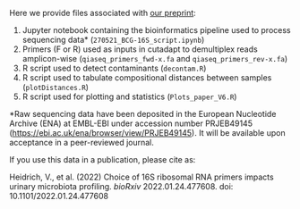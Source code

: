 Here we provide files associated with [our preprint](https://doi.org/10.1101/2022.01.24.477608):

1. Jupyter notebook containing the bioinformatics pipeline used to process sequencing data* (`270521_BCG-16S_script.ipynb`)
2. Primers (F or R) used as inputs in cutadapt to demultiplex reads amplicon-wise (`qiaseq_primers_fwd-x.fa` and `qiaseq_primers_rev-x.fa`)
3. R script used to detect contaminants (`decontam.R`)
4. R script used to tabulate compositional distances between samples (`plotDistances.R`)
5. R script used for plotting and statistics (`Plots_paper_V6.R`)

*Raw sequencing data have been deposited in the European Nucleotide Archive (ENA) at EMBL-EBI under accession number PRJEB49145 (https://ebi.ac.uk/ena/browser/view/PRJEB49145). It will be available upon acceptance in a peer-reviewed journal.

If you use this data in a publication, please cite as:

Heidrich, V., et al. (2022) Choice of 16S ribosomal RNA primers impacts urinary microbiota profiling. *bioRxiv* 2022.01.24.477608. doi: 10.1101/2022.01.24.477608 
